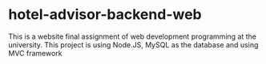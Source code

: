 # hotel-advisor-backend-web
This is a website final assignment of web development programming at the university.
This project is using Node.JS, MySQL as the database and using MVC framework
